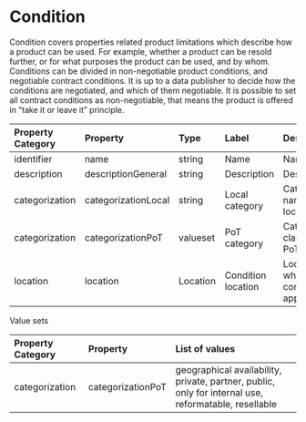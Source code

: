 # Condition

Condition covers properties related product limitations which describe how a product can be used. For example, whether a product can be resold further, or for what purposes the product can be used, and by whom. Conditions can be divided in non-negotiable product conditions, and negotiable contract conditions. It is up to a data publisher to decide how the conditions are negotiated, and which of them negotiable. It is possible to set all contract conditions as non-negotiable, that means the product is offered in “take it or leave it” principle.

| Property Category | Property | Type | Label | Description |
| :--- | :--- | :--- | :--- | :--- |
| identifier | name | string | Name | Name. |
| description | descriptionGeneral | string | Description | Description. |
| categorization | categorizationLocal | string | Local category | Categorisation name given locally. |
| categorization | categorizationPoT | valueset | PoT category | Categorization class name in PoT standard. |
| location | location | Location | Condition location | Location where condition apply. |

Value sets

| Property Category | Property | List of values |
| :--- | :--- | :--- |
| categorization | categorizationPoT | geographical availability, private, partner, public, only for internal use, reformatable, resellable |

